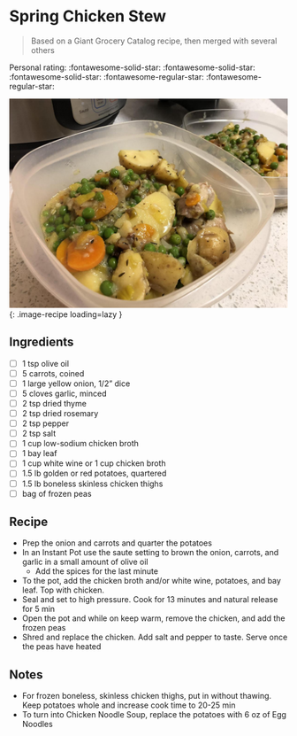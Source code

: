# Spring Chicken Stew

> Based on a Giant Grocery Catalog recipe, then merged with several others

<!-- {cts} rating=3; (User can specify rating on scale of 1-5) -->

Personal rating: :fontawesome-solid-star: :fontawesome-solid-star: :fontawesome-solid-star: :fontawesome-regular-star: :fontawesome-regular-star:

<!-- {cte} -->

<!-- {cts} name_image=spring_chicken_stew.jpeg; (User can specify image name) -->

![spring_chicken_stew.jpeg](./spring_chicken_stew.jpeg){: .image-recipe loading=lazy }

<!-- {cte} -->

## Ingredients

- [ ] 1 tsp olive oil
- [ ] 5 carrots, coined
- [ ] 1 large yellow onion, 1/2” dice
- [ ] 5 cloves garlic, minced
- [ ] 2 tsp dried thyme
- [ ] 2 tsp dried rosemary
- [ ] 2 tsp pepper
- [ ] 2 tsp salt
- [ ] 1 cup low-sodium chicken broth
- [ ] 1 bay leaf
- [ ] 1 cup white wine or 1 cup chicken broth
- [ ] 1.5 lb golden or red potatoes, quartered
- [ ] 1.5 lb boneless skinless chicken thighs
- [ ] bag of frozen peas

## Recipe

- Prep the onion and carrots and quarter the potatoes
- In an Instant Pot use the saute setting to brown the onion, carrots, and garlic in a small amount of olive oil
    - Add the spices for the last minute
- To the pot, add the chicken broth and/or white wine, potatoes, and bay leaf. Top with chicken.
- Seal and set to high pressure. Cook for 13 minutes and natural release for 5 min
- Open the pot and while on keep warm, remove the chicken, and add the frozen peas
- Shred and replace the chicken. Add salt and pepper to taste. Serve once the peas have heated

## Notes

- For frozen boneless, skinless chicken thighs, put in without thawing. Keep potatoes whole and increase cook time to 20-25 min
- To turn into Chicken Noodle Soup, replace the potatoes with 6 oz of Egg Noodles
